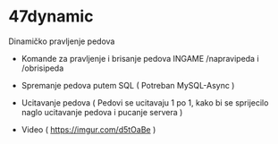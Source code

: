 # 47dynamic
Dinamičko pravljenje pedova

+ Komande za pravljenje i brisanje pedova INGAME /napravipeda i /obrisipeda

+ Spremanje pedova putem SQL ( Potreban MySQL-Async )

+ Ucitavanje pedova ( Pedovi se ucitavaju 1 po 1, kako bi se sprijecilo naglo ucitavanje pedova i pucanje servera )

+ Video ( https://imgur.com/d5tOaBe )
